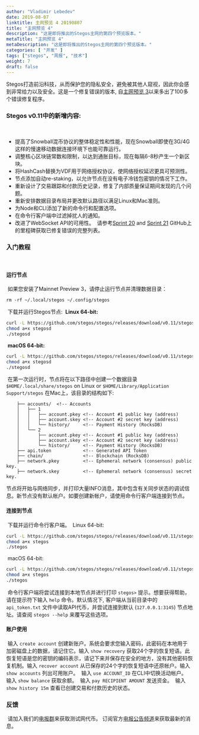 ```yaml
---
author: "Vladimir Lebedev"
date: 2019-08-07
linktitle: 主网预览 4 20190807
title: "主网预览 4"
description: "这是即将推出的Stegos主网的第四个预览版本。"
metaTitle: "主网预览 4"
metaDescription: "这是即将推出的Stegos主网的第四个预览版本。"
categories: [ "开发" ]
tags: ["stegos", "周报", "技术"]
weight: 7
draft: false
---
```

​
Stegos打造前沿科技，从而保护您的隐私安全，避免被其他人窥视，因此你会感到非常给力以及安全。
​
这是一个修复错误的版本, 自[主网预览 3](https://github.com/stegos/stegos/releases/tag/v0.10)以来多出了100多个错误修复程序。
​
### Stegos v0.11中的新增内容:
​
- 提高了Snowball混币协议的整体稳定性和性能，现在Snowball即使在3G/4G这样的慢速移动数据连接环境下也能可靠运行。
- 调整核心区块链常数和限制，以达到通胀目标，现在每隔6-8秒产生一个新区块。
- 将HashCash替换为VDF用于网络授权协议，使网络授权延迟更具可预测性。
- 节点添加自动re-staking，以允许节点在没有电子冷钱包密钥的情况下工作。
- 重新设计了交易跟踪和付款历史记录，修复了内部质量保证期间发现的几个问题。
- 重新安排数据目录布局并更改默认路径以满足Linux和Mac准则。
- 为Node和CLI添加了新的命令行和配置选项。
- 在命令行客户端中过滤掉扰人的通知。
- 改进了WebSocket API的可用性。
​
请参考[Sprint 20](https://github.com/stegos/stegos/milestone/21?closed=1) and [Sprint 21](https://github.com/stegos/stegos/milestone/22?closed=1) GitHub上的里程碑获取已修复错误的完整列表。
​
### 入门教程
​
#### 运行节点
​
如果您安装了Mainnet Preview 3，请停止运行节点并清理数据目录：
​
```
rm -rf ~/.local/stegos ~/.config/stegos
```
​
下载并运行Stegos节点:
​
**Linux 64-bit:**
​
```bash
curl -L https://github.com/stegos/stegos/releases/download/v0.11/stegosd-linux-x64 -o stegosd
chmod a+x stegosd
./stegosd
```
​
**macOS 64-bit:**
​
```bash
curl -L https://github.com/stegos/stegos/releases/download/v0.11/stegosd-macos-x64 -o stegosd
chmod a+x stegosd
./stegosd
```
​
在第一次运行时，节点将在以下路径中创建一个数据目录 `$HOME/.local/share/stegos` on Linux or `$HOME/Library/Application Support/stegos` 在Mac上，该目录的结构如下:
​
​
```
    ├── accounts/  <!-- Accounts
    │   ├── 1
    │   │   ├── account.pkey <!-- Account #1 public key (address)
    │   │   ├── account.skey <!-- Account #2 secret key (address)
    │   │   └── history/     <!-- Payment History (RocksDB)
    │   └── 2
    │       ├── account.pkey <!-- Account #1 public key (address)
    │       ├── account.skey <!-- Account #2 secret key (address)
    │       └── history/     <!-- Payment History (RocksDB)
    ├── api.token            <!-- Generated API Token
    ├── chain/               <!-- Blockchain (RocksDB)
    ├── network.pkey         <!-- Ephemeral network (consensus) public key.
    ├── network.skey         <!-- Ephemeral network (consensus) secret key.
```
​
节点将开始与网络同步，并打印大量INFO消息，其中包含有关同步状态的调试信息。
​
新节点没有默认帐户。如要创建新帐户，请使用命令行客户端连接到节点。
​
#### 连接到节点
​
下载并运行命令行客户端。
​
Linux 64-bit:
​
```bash
curl -L https://github.com/stegos/stegos/releases/download/v0.11/stegos-linux-x64 -o stegos
chmod a+x stegos
./stegos
```
​
macOS 64-bit:
​
```bash
curl -L https://github.com/stegos/stegos/releases/download/v0.11/stegos-macos-x64 -o stegos
chmod a+x stegos
./stegos
```
​
命令行客户端将尝试连接到本地节点并进行打印 `stegos>` 提示。想要获得帮助，请在提示符下输入 `help` 命令。默认情况下, 客户端从当前目录中的 `api_token.txt` 文件中读取API代币，并尝试连接到默认 (`127.0.0.1:3145`) 节点地址。请查阅 `stegos --help` 来覆写这些选项。
​
#### 账户使用
​
输入 `create account` 创建新账户。系统会要求您输入密码，此密码在本地用于加密磁盘上的数据，请记住它。
​
输入 `show recovery` 获取24个字的恢复短语。此恢复短语是您的密钥的编码表示，请记下来并保存在安全的地方，没有其他密码恢复机制。
​
输入 `recover account` 从已保存的24个字的恢复短语中还原帐户。
​
输入 `show accounts` 列出可用账户。
​
输入 `use ACCOUNT_ID` 在CLI中切换活动帐户。
​
输入 `show balance` 获取余额。
​
输入 `pay RECIPIENT AMOUNT` 发送资金。
​
输入 `show history 15m` 查看已创建交易和付款历史的状态。
​
### 反馈
​
请加入我们的[电报群](https://stg.to/tgcch)来获取测试网代币。
订阅官方[电报公告频道](https://stg.to/tgnch)来获取最新的消息。
